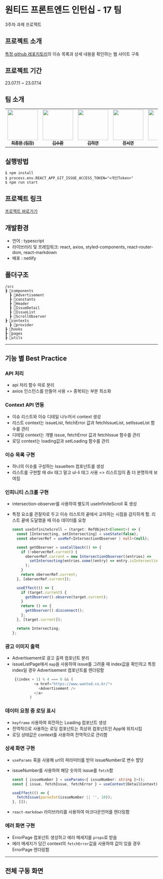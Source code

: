 # 원티드 프론트엔드 인턴십 - 17 팀

3주차 과제 프로젝트

## 프로젝트 소개

[특정 github 레포지토리](https://github.com/facebook/react/issues)의 이슈 목록과 상세 내용을 확인하는 웹 사이트 구축

## 프로젝트 기간

23.07.11 ~ 23.07.14

## 팀 소개

<table> 
  <tbody>
    <tr>
      <td align="center"><a href="https://github.com/Final-hyen"><img src="https://avatars.githubusercontent.com/u/120147782?v=4"width=100px;" alt=""/><br /><sub><b>최종현 (팀장)</b></sub></a><br /></td>
      <td align="center";><a href="https://github.com/Suhwan-Front"><img src="https://avatars.githubusercontent.com/u/99709797?s=200&v=4" width="100px;" alt=""/><br /><sub><b>김수환</b></sub></a><br /></td>
      <td align="center"><a href="https://github.com/hayeonn2"><img src="https://avatars.githubusercontent.com/u/111109573?v=4" width="100px;" alt=""/><br /><sub><b>김하연</b></sub></a><br /></td>
      <td align="center"><a href="https://github.com/wjstjdus96"><img src="https://avatars.githubusercontent.com/u/77755620?v=4" width="100px;" alt=""/><br /><sub><b>전서연</b></sub></a><br /></td>
      <td align="center"><a href="https://github.com/seounjin"><img src="https://avatars.githubusercontent.com/u/39517396?v=4" width="100px;" alt=""/><br /><sub><b>변성진</b></sub></a><br /></td>
      <td align="center"><a href="https://github.com/Yoonjyjy"><img src="https://avatars.githubusercontent.com/u/41252790?v=4" width="100px;" alt=""/><br /><sub><b>윤지영</b></sub></a><br /></td>
    </tr>
  </tbody>
</table>

## 실행방법

```
$ npm install
$ process.env.REACT_APP_GIT_ISSUE_ACCESS_TOKEN="<개인Token>"
$ npm run start
```

## 프로젝트 링크

[프로젝트 바로가기](https://main--dynamic-stardust-16b5d1.netlify.app/)

## 개발환경

- 언어 : typescript
- 라이브러리 및 프레임워크: react, axios, styled-components, react-router-dom, react-markdown
- 배포 : netlify

## 폴더구조

```
/src
┣ 📁components
  ┣ 📁Advertisement
  ┣ 📁constants
  ┣ 📁Header
  ┣ 📁IssueDetail
  ┣ 📁IssueList
  ┣ 📁ScrollObserver
┣ 📁contexts
  ┣ 📁provider
┣ 📁hooks
┣ 📁pages
┣ 📁utils
```

---

## 기능 별 Best Practice

### API 처리

- api 처리 함수 따로 분리
- axios 인스턴스를 만들어 사용 => 중복되는 부분 최소화

### Context API 연동

- 이슈 리스트와 이슈 디테일 나누어서 context 생성
- 리스트 context는 issueList, fetchError 값과 fetchIssueList, setIssueList 함수를 관리
- 디테일 context는 개별 issue, fetchError 값과 fetchIssue 함수를 관리
- 로딩 context는 loading값과 setLoading 함수를 관리

### 이슈 목록 구현

- 하나의 이슈를 구성하는 IssueItem 컴포넌트를 생성
- 리스트를 구현할 때 div 태그 말고 ul-li 태그 사용 => 리스트임이 좀 더 분명하게 보여짐

### 인피니티 스크롤 구현

- intersection-observer를 사용하여 별도의 useInfiniteScroll 훅 생성
- 특정 요소를 관찰자로 두고 이슈 리스트의 끝에서 교차하는 시점을 감지하게 함. 리스트 끝에 도달했을 때 이슈 데이터를 요청

  ```typescript
  const useInfiniteScroll = (target: RefObject<Element>) => {
    const [Intersecting, setIntersecting] = useState(false);
    const oberverRef = useRef<IntersectionObserver | null>(null);

    const getObserver = useCallback(() => {
      if (!oberverRef.current) {
        oberverRef.current = new IntersectionObserver((entries) =>
          setIntersecting(entries.some((entry) => entry.isIntersecting))
        );
      }
      return oberverRef.current;
    }, [oberverRef.current]);

    useEffect(() => {
      if (target.current) {
        getObserver().observe(target.current);
      }
      return () => {
        getObserver().disconnect();
      };
    }, [target.current]);

    return Intersecting;
  };
  ```

### 광고 이미지 출력

- Advertisement로 광고 출력 컴포넌트 분리
- issueListPage에서 `map`을 사용하여 issue를 그려줄 때 index값을 확인하고 특정 index일 경우 Advertisement 컴포넌트를 렌더링함
  ```typescript
   {(index + 1) % 4 === 0 && (
            <a href="https://www.wanted.co.kr/">
              <Advertisement />
            </a>
          )
  ```

### 데이터 요청 중 로딩 표시

- `keyframe` 사용하여 회전하는 Loading 컴포넌트 생성
- 전역적으로 사용하는 로딩 컴포넌트는 최상위 컴포넌트인 App에 위치시킴
- 로딩 상태값은 context를 사용하여 전역적으로 관리함

### 상세 화면 구현

- `useParams` 훅을 사용해 url의 파라미터를 받아 issueNumber로 변수 할당
- issueNumber를 사용하여 해당 숫자의 issue를 `fetch`함

  ```typescript
  const { issueNumber } = useParams<{ issueNumber: string }>();
  const { issue, fetchIssue, fetchError } = useContext(DetailContext);

  useEffect(() => {
    fetchIssue(parseInt(issueNumber || '', 10));
  }, []);
  ```

- `react-markdown` 라이브러리를 사용하여 마크다운언어를 렌더링함

### 에러 화면 구현

- ErrorPage 컴포넌트 생성하고 에러 메세지를 `props`로 받음
- 에러 메세지가 담긴 context의 `fetchError`값을 사용하여 값이 있을 경우 ErrorPage 렌더링함

---

## 전체 구동 화면
